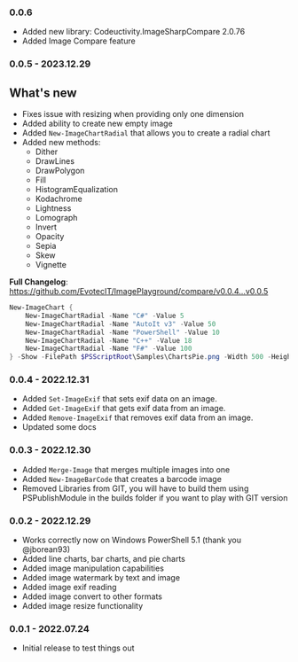 ﻿### 0.0.6
- Added new library: Codeuctivity.ImageSharpCompare 2.0.76
- Added Image Compare feature

### 0.0.5 - 2023.12.29

## What's new
- Fixes issue with resizing when providing only one dimension
- Added ability to create new empty image
- Added `New-ImageChartRadial` that allows you to create a radial chart
- Added new methods:
  - Dither
  - DrawLines
  - DrawPolygon
  - Fill
  - HistogramEqualization
  - Kodachrome
  - Lightness
  - Lomograph
  - Invert
  - Opacity
  - Sepia
  - Skew
  - Vignette

**Full Changelog**: https://github.com/EvotecIT/ImagePlayground/compare/v0.0.4...v0.0.5

```powershell
New-ImageChart {
    New-ImageChartRadial -Name "C#" -Value 5
    New-ImageChartRadial -Name "AutoIt v3" -Value 50
    New-ImageChartRadial -Name "PowerShell" -Value 10
    New-ImageChartRadial -Name "C++" -Value 18
    New-ImageChartRadial -Name "F#" -Value 100
} -Show -FilePath $PSScriptRoot\Samples\ChartsPie.png -Width 500 -Height 500
```

### 0.0.4 - 2022.12.31
- Added `Set-ImageExif` that sets exif data on an image.
- Added `Get-ImageExif` that gets exif data from an image.
- Added `Remove-ImageExif` that removes exif data from an image.
- Updated some docs

### 0.0.3 - 2022.12.30
- Added `Merge-Image` that merges multiple images into one
- Added `New-ImageBarCode` that creates a barcode image
- Removed Libraries from GIT, you will have to build them using PSPublishModule in the builds folder if you want to play with GIT version

### 0.0.2 - 2022.12.29
- Works correctly now on Windows PowerShell 5.1 (thank you @jborean93)
- Added line charts, bar charts, and pie charts
- Added image manipulation capabilities
- Added image watermark by text and image
- Added image exif reading
- Added image convert to other formats
- Added image resize functionality

### 0.0.1 - 2022.07.24
- Initial release to test things out